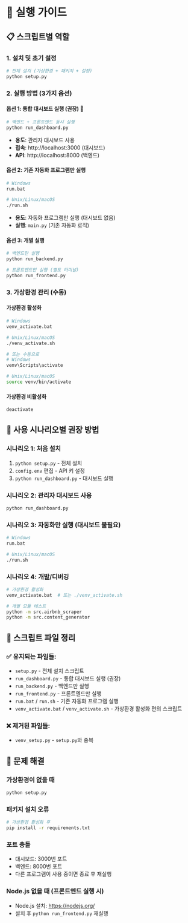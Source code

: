 # 🚀 실행 가이드

## 📋 스크립트별 역할

### **1. 설치 및 초기 설정**
```bash
# 전체 설치 (가상환경 + 패키지 + 설정)
python setup.py
```

### **2. 실행 방법 (3가지 옵션)**

#### **옵션 1: 통합 대시보드 실행 (권장) 🌟**
```bash
# 백엔드 + 프론트엔드 동시 실행
python run_dashboard.py
```
- **용도**: 관리자 대시보드 사용
- **접속**: http://localhost:3000 (대시보드)
- **API**: http://localhost:8000 (백엔드)

#### **옵션 2: 기존 자동화 프로그램만 실행**
```bash
# Windows
run.bat

# Unix/Linux/macOS
./run.sh
```
- **용도**: 자동화 프로그램만 실행 (대시보드 없음)
- **실행**: `main.py` (기존 자동화 로직)

#### **옵션 3: 개별 실행**
```bash
# 백엔드만 실행
python run_backend.py

# 프론트엔드만 실행 (별도 터미널)
python run_frontend.py
```

### **3. 가상환경 관리 (수동)**

#### **가상환경 활성화**
```bash
# Windows
venv_activate.bat

# Unix/Linux/macOS
./venv_activate.sh

# 또는 수동으로
# Windows
venv\Scripts\activate

# Unix/Linux/macOS
source venv/bin/activate
```

#### **가상환경 비활성화**
```bash
deactivate
```

## 🎯 사용 시나리오별 권장 방법

### **시나리오 1: 처음 설치**
1. `python setup.py` - 전체 설치
2. `config.env` 편집 - API 키 설정
3. `python run_dashboard.py` - 대시보드 실행

### **시나리오 2: 관리자 대시보드 사용**
```bash
python run_dashboard.py
```

### **시나리오 3: 자동화만 실행 (대시보드 불필요)**
```bash
# Windows
run.bat

# Unix/Linux/macOS
./run.sh
```

### **시나리오 4: 개발/디버깅**
```bash
# 가상환경 활성화
venv_activate.bat  # 또는 ./venv_activate.sh

# 개별 모듈 테스트
python -m src.airbnb_scraper
python -m src.content_generator
```

## 📁 스크립트 파일 정리

### **✅ 유지되는 파일들:**
- `setup.py` - 전체 설치 스크립트
- `run_dashboard.py` - 통합 대시보드 실행 (권장)
- `run_backend.py` - 백엔드만 실행
- `run_frontend.py` - 프론트엔드만 실행
- `run.bat` / `run.sh` - 기존 자동화 프로그램 실행
- `venv_activate.bat` / `venv_activate.sh` - 가상환경 활성화 편의 스크립트

### **❌ 제거된 파일들:**
- `venv_setup.py` - `setup.py`와 중복

## 🔧 문제 해결

### **가상환경이 없을 때**
```bash
python setup.py
```

### **패키지 설치 오류**
```bash
# 가상환경 활성화 후
pip install -r requirements.txt
```

### **포트 충돌**
- 대시보드: 3000번 포트
- 백엔드: 8000번 포트
- 다른 프로그램이 사용 중이면 종료 후 재실행

### **Node.js 없을 때 (프론트엔드 실행 시)**
- Node.js 설치: https://nodejs.org/
- 설치 후 `python run_frontend.py` 재실행
